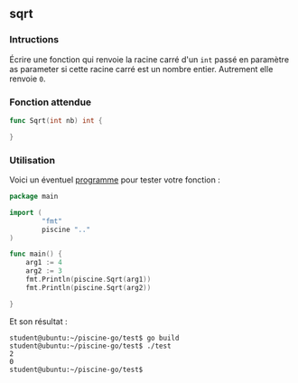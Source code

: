 ## sqrt

### Intructions

Écrire une fonction qui renvoie la racine carré d'un `int` passé en paramètre as parameter si cette racine carré est un nombre entier. Autrement elle renvoie `0`.

### Fonction attendue

```go
func Sqrt(int nb) int {

}
```

### Utilisation

Voici un éventuel [programme](TODO-LINK) pour tester votre fonction :

```go
package main

import (
        "fmt"
        piscine ".."
)

func main() {
	arg1 := 4
	arg2 := 3
	fmt.Println(piscine.Sqrt(arg1))
	fmt.Println(piscine.Sqrt(arg2))

}
```

Et son résultat :

```console
student@ubuntu:~/piscine-go/test$ go build
student@ubuntu:~/piscine-go/test$ ./test
2
0
student@ubuntu:~/piscine-go/test$
```
